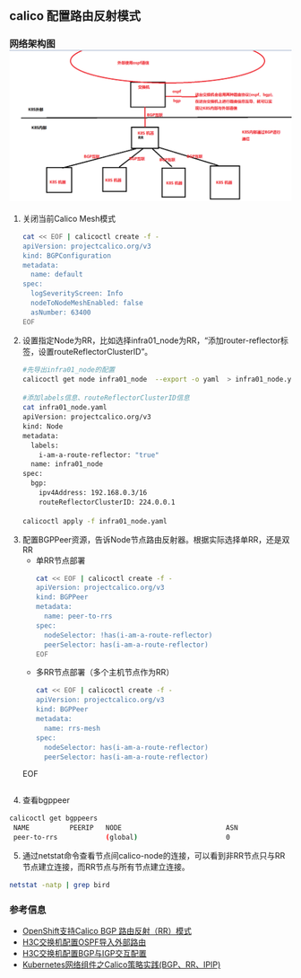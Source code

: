 ## calico 配置路由反射模式
### 网络架构图![](img/k8s-bgp-1.png)
1. 关闭当前Calico Mesh模式
   ```bash
   cat << EOF | calicoctl create -f -
   apiVersion: projectcalico.org/v3
   kind: BGPConfiguration
   metadata:
     name: default
   spec:
     logSeverityScreen: Info
     nodeToNodeMeshEnabled: false
     asNumber: 63400
   EOF
   ```
2. 设置指定Node为RR，比如选择infra01_node为RR，“添加router-reflector标签，设置routeReflectorClusterID”。
   ```bash
   #先导出infra01_node的配置
   calicoctl get node infra01_node  --export -o yaml  > infra01_node.yaml

   #添加labels信息、routeReflectorClusterID信息
   cat infra01_node.yaml
   apiVersion: projectcalico.org/v3
   kind: Node
   metadata:
     labels:
       i-am-a-route-reflector: "true"
     name: infra01_node
   spec:
     bgp:
       ipv4Address: 192.168.0.3/16
       routeReflectorClusterID: 224.0.0.1
   
   calicoctl apply -f infra01_node.yaml
   ```
3. 配置BGPPeer资源，告诉Node节点路由反射器。根据实际选择单RR，还是双RR
   - 单RR节点部署
     ```bash
     cat << EOF | calicoctl create -f -
     apiVersion: projectcalico.org/v3
     kind: BGPPeer
     metadata:
       name: peer-to-rrs
     spec:
       nodeSelector: !has(i-am-a-route-reflector)
       peerSelector: has(i-am-a-route-reflector)
     EOF
     ```
   - 多RR节点部署（多个主机节点作为RR）
     ```bash
     cat << EOF | calicoctl create -f -
     apiVersion: projectcalico.org/v3
     kind: BGPPeer
     metadata:
       name: rrs-mesh
     spec:
       nodeSelector: has(i-am-a-route-reflector)
       peerSelector: has(i-am-a-route-reflector)
    EOF
     ```
4. 查看bgppeer
```bash
calicoctl get bgppeers
 NAME          PEERIP   NODE                          ASN   
 peer-to-rrs            (global)                      0   
```
5. 通过netstat命令查看节点间calico-node的连接，可以看到非RR节点只与RR节点建立连接，而RR节点与所有节点建立连接。
```bash
netstat -natp | grep bird
```
### 参考信息
- [OpenShift支持Calico BGP 路由反射（RR）模式](https://www.jianshu.com/p/1ea22c6d26fd)
- [H3C交换机配置OSPF导入外部路由](https://www.h3c.com/cn/d_201802/1065959_30005_0.htm#_Toc505352341)
- [H3C交换机配置BGP与IGP交互配置](https://www.h3c.com/cn/d_201802/1065961_30005_0.htm#_Toc505352832)
- [Kubernetes网络组件之Calico策略实践(BGP、RR、IPIP)](https://blog.51cto.com/14143894/2463392?source=drh)